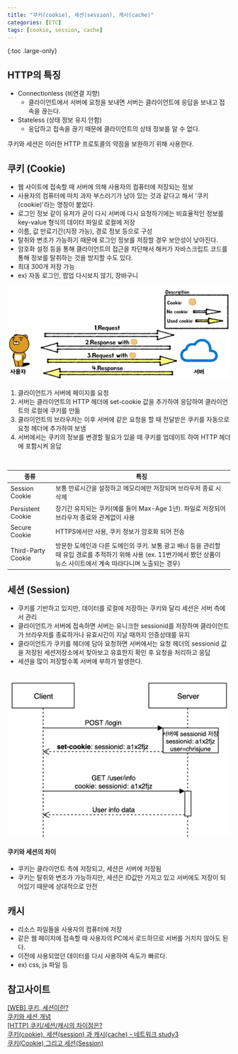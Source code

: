 ```yaml
---
title: "쿠키(cookie), 세션(session), 캐시(cache)"
categories: [ETC]
tags: [cookie, session, cache]
---
```


{:toc .large-only}

## HTTP의 특징

- Connectionless (비연결 지향)
  - 클라이언트에서 서버에 요청을 보내면 서버는 클라이언트에 응답을 보내고 접속을 끊는다.
- Stateless (상태 정보 유지 안함)
  - 응답하고 접속을 끊기 때문에 클라이언트의 상태 정보를 알 수 없다.

쿠키와 세션은 이러한 HTTP 프로토콜의 약점을 보완하기 위해 사용한다.

## 쿠키 (Cookie)

- 웹 사이트에 접속할 때 서버에 의해 사용자의 컴퓨터에 저장되는 정보
- 사용자의 컴퓨터에 마치 과자 부스러기가 남아 있는 것과 같다고 해서 '쿠키(cookie)'라는 명칭이 붙었다.
- 로그인 정보 같이 유저가 굳이 다시 서버에 다시 요청하기에는 비효율적인 정보를 key-value 형식의 데이터 파일로 로컬에 저장
- 이름, 값 만료기간(지정 가능), 경로 정보 등으로 구성
- 탈취와 변조가 가능하기 때문에 로그인 정보를 저장할 경우 보안성이 낮아진다.
- 암호화 설정 등을 통해 클라이언트의 접근을 차단해서 해커가 자바스크립트 코드를 통해 정보를 탈취하는 것을 방지할 수도 있다.
- 최대 300개 저장 가능
- ex) 자동 로그인, 팝업 다시보지 않기, 장바구니

<img src="/assets/img/blog/2021-09-03-cookie-session-cache_01.png">

<br/>

1. 클라이언트가 서버에 페이지를 요청
1. 서버는 클라이언트의 HTTP 헤더에 set-cookie 값을 추가하여 응답하여 클라이언트의 로컬에 쿠키를 만듦
1. 클라이언트의 브라우저는 이후 서버에 같은 요청을 할 때 전달받은 쿠키를 자동으로 요청 헤더에 추가하여 보냄
1. 서버에서는 쿠키의 정보를 변경할 필요가 있을 때 쿠키를 업데이트 하여 HTTP 헤더에 포함시켜 응답

<br/>

| 종류               | 특징                                                                                                                                                                        |
| ------------------ | --------------------------------------------------------------------------------------------------------------------------------------------------------------------------- |
| Session Cookie     | 보통 만료시간을 설정하고 메모리에만 저장되며 브라우저 종료 시 삭제                                                                                                          |
| Persistent Cookie  | 장기간 유지되는 쿠키(예를 들어 Max-Age 1년). 파일로 저장되어 브라우저 종료와 관계없이 사용                                                                                  |
| Secure Cookie      | HTTPS에서만 사용, 쿠키 정보가 암호화 되어 전송                                                                                                                              |
| Third-Party Cookie | 방문한 도메인과 다른 도메인의 쿠키. 보통 광고 배너 등을 관리할 때 유입 경로를 추적하기 위해 사용 (ex. 11번가에서 봤던 상품이 뉴스 사이트에서 계속 따라다니며 노출되는 경우) |

## 세션 (Session)

- 쿠키를 기반하고 있지만, 데이터를 로컬에 저장하는 쿠키와 달리 세션은 서버 측에서 관리
- 클라이언트가 서버에 접속하면 서버는 유니크한 sessionid를 저장하며 클라이언트가 브라우저를 종료하거나 유효시간이 지날 때까지 인증상태를 유지
- 클라이언트가 쿠키를 헤더에 담아 요청하면 서버에서는 요청 헤더의 sessionid 값을 저장된 세션저장소에서 찾아보고 유효한지 확인 후 요청을 처리하고 응답
- 세션을 많이 저장할수록 서버에 부하가 발생한다.

<br/>

<img src="/assets/img/blog/2021-09-03-cookie-session-cache_02.png">

<br/>

#### 쿠키와 세션의 차이

- 쿠키는 클라이언트 측에 저장되고, 세션은 서버에 저장됨
- 쿠키는 탈취와 변조가 가능하지만, 세션은 ID값만 가지고 있고 서버에도 저장이 되어있기 때문에 상대적으로 안전

## 캐시

- 리소스 파일들을 사용자의 컴퓨터에 저장
- 같은 웹 페이지에 접속할 때 사용자의 PC에서 로드하므로 서버를 거치지 않아도 된다.
- 이전에 사용되었던 데이터를 다시 사용하여 속도가 빠르다.
- ex) css, js 파일 등

## 참고사이트

[[WEB] 쿠키, 세션이란?](https://chrisjune-13837.medium.com/web-%EC%BF%A0%ED%82%A4-%EC%84%B8%EC%85%98%EC%9D%B4%EB%9E%80-aa6bcb327582)<br/>
[쿠키와 세션 개념](https://interconnection.tistory.com/74)<br/>
[[HTTP] 쿠키/세션/캐시의 차이점은?](https://ryusae.tistory.com/7)<br/>
[쿠키(cookie), 세션(session) 과 캐시(cache) - 네트워크 study3](https://velog.io/@kimtaeeeny/%EC%BF%A0%ED%82%A4cookie-%EC%84%B8%EC%85%98session-%EA%B3%BC-%EC%BA%90%EC%8B%9Ccache-FE-study9)<br/>
[쿠키(Cookie) 그리고 세션(Session)](https://nesoy.github.io/articles/2017-03/Session-Cookie)
